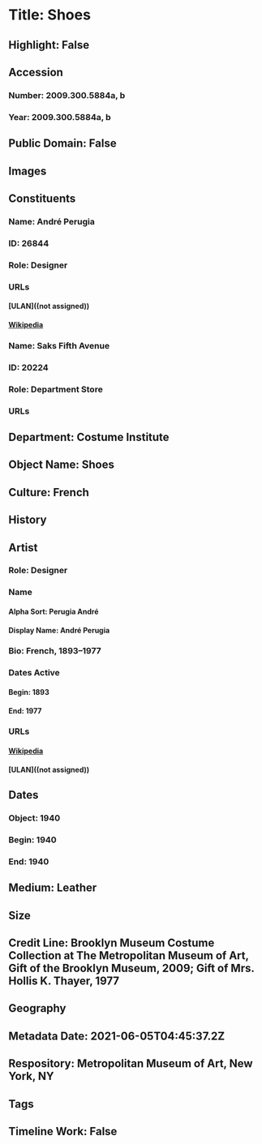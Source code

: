 # Title: Shoes
## Highlight: False
## Accession
### Number: 2009.300.5884a, b
### Year: 2009.300.5884a, b
## Public Domain: False
## Images
## Constituents
### Name: André Perugia
### ID: 26844
### Role: Designer
### URLs
#### [ULAN]((not assigned))
#### [Wikipedia](https://www.wikidata.org/wiki/Q4760033)
### Name: Saks Fifth Avenue
### ID: 20224
### Role: Department Store
### URLs
## Department: Costume Institute
## Object Name: Shoes
## Culture: French
## History
## Artist
### Role: Designer
### Name
#### Alpha Sort: Perugia André
#### Display Name: André Perugia
### Bio: French, 1893–1977
### Dates Active
#### Begin: 1893
#### End: 1977
### URLs
#### [Wikipedia](https://www.wikidata.org/wiki/Q4760033)
#### [ULAN]((not assigned))
## Dates
### Object: 1940
### Begin: 1940
### End: 1940
## Medium: Leather
## Size
## Credit Line: Brooklyn Museum Costume Collection at The Metropolitan Museum of Art, Gift of the Brooklyn Museum, 2009; Gift of Mrs. Hollis K. Thayer, 1977
## Geography
## Metadata Date: 2021-06-05T04:45:37.2Z
## Respository: Metropolitan Museum of Art, New York, NY
## Tags
## Timeline Work: False